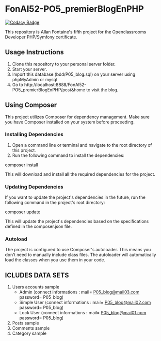 # FonAl52-PO5_premierBlogEnPHP

[![Codacy Badge](https://api.codacy.com/project/badge/Grade/70ea7308edfe4f60994d69c2d88fb24b)](https://app.codacy.com/gh/FonAl52/FonAl52-PO5_premierBlogEnPHP?utm_source=github.com&utm_medium=referral&utm_content=FonAl52/FonAl52-PO5_premierBlogEnPHP&utm_campaign=Badge_Grade)

This repository is Allan Fontaine's fifth project for the Openclassrooms Developer PHP/Symfony certificate.

## Usage Instructions
1. Clone this repository to your personal server folder.
2. Start your server.
3. Import this database (bdd/P05_blog.sql) on your server using phpMyAdmin or mysql 
4. Go to http://localhost:8888/FonAl52-PO5_premierBlogEnPHP/post&home to visit the blog.

## Using Composer
This project utilizes Composer for dependency management. Make sure you have Composer installed on your system before proceeding.

### Installing Dependencies
1. Open a command line or terminal and navigate to the root directory of this project.
2. Run the following command to install the dependencies:

composer install

This will download and install all the required dependencies for the project.

### Updating Dependencies
If you want to update the project's dependencies in the future, run the following command in the project's root directory:

composer update

This will update the project's dependencies based on the specifications defined in the composer.json file.

### Autoload
The project is configured to use Composer's autoloader. This means you don't need to manually include class files. The autoloader will automatically load the classes when you use them in your code.

## ICLUDES DATA SETS
1. Users accounts sample
    - Admin (connect informations : mail= P05_blog@mail03.com password= P05_blog)
    - Simple User (connect informations : mail= P05_blog@mail02.com password= P05_blog)
    - Lock User (connect informations : mail= P05_blog@mail01.com password= P05_blog)
2. Posts sample
3. Comments sample
4. Category sample
